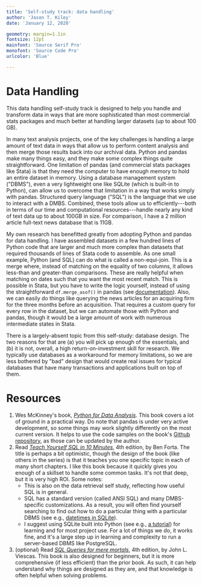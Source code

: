 ```yaml
---
title: 'Self-study track: data handling'
author: 'Jason T. Kiley'
date: 'January 12, 2020'

geometry: margin=1.1in
fontsize: 12pt
mainfont: 'Source Serif Pro'
monofont: 'Source Code Pro'
urlcolor: 'Blue'

---
```


# Data Handling

This data handling self-study track is designed to help you handle and transform data in ways that are more sophisticated than most commercial stats packages and much better at handling larger datasets (up to about 100 GB).

In many text analysis projects, one of the key challenges is handling a large amount of text data in ways that allow us to perform content analysis and then merge those results back into our archival data.
Python and pandas make many things easy, and they make some complex things quite straightforward.
One limitation of pandas (and commercial stats packages like Stata) is that they need the computer to have enough memory to hold an entire dataset in memory.
Using a database management system ("DBMS"), even a very lightweight one like SQLite (which is built-in to Python), can allow us to overcome that limitation in a way that works simply with pandas.
Structured query language ("SQL") is the language that we use to interact with a DMBS.
Combined, these tools allow us to efficiently---both in terms of our time and computational resources---handle nearly any kind of text data up to about 100GB in size.
For comparison, I have a 2 million article full-text news database that is 11GB.

My own research has benefitted greatly from adopting Python and pandas for data handling.
I have assembled datasets in a few hundred lines of Python code that are larger and much more complex than datasets that required thousands of lines of Stata code to assemble.
As one small example, Python (and SQL) can do what is called a non-equi-join.
This is a merge where, instead of matching on the equality of two columns, it allows less-than and greater-than comparisons.
These are really helpful when matching on dates such that you want the most recent match.
This is possible in Stata, but you have to write the logic yourself, instead of using the straightforward `df.merge_asof()` in pandas (see [documentation](https://pandas.pydata.org/pandas-docs/stable/reference/api/pandas.merge_asof.html)).
Also, we can easily do things like querying the news articles for an acquiring firm for the three months before an acquisition.
That requires a custom query for every row in the dataset, but we can automate those with Python and pandas, though it would be a large amount of work with numerous intermediate states in Stata.

There is a largely-absent topic from this self-study: database design.
The two reasons for that are (a) you will pick up enough of the essentials, and (b) it is not, overall, a high return-on-investment skill for research.
We typically use databases as a workaround for memory limitations, so we are less bothered by "bad" design that would create real issues for typical databases that have many transactions and applications built on top of them.


# Resources

1. Wes McKinney's book, [*Python for Data Analysis*](https://wesmckinney.com/pages/book.html). This book covers a lot of ground in a practical way. Do note that pandas is under very active development, so some things may work slightly differently on the most current version. It helps to use the code samples on the book's [Github repository](https://github.com/wesm/pydata-book), as those can be updated by the author.
1. Read [*Teach Yourself SQL in 10 Minutes*](https://forta.com/books/0672336073/), 4th edition, by Ben Forta. The title is perhaps a bit optimistic, though the design of the book (like others in the series) is that it teaches you one specific topic in each of many short chapters. I like this book because it quickly gives you enough of a skillset to handle some common tasks. It's not that deep, but it is very high ROI. Some notes:
    - This is also on the data retrieval self study, reflecting how useful SQL is in general.
    - SQL has a standard version (called ANSI SQL) and many DMBS-specific customizations. As a result, you will often find yourself searching to find out how to do a particular thing with a particular DBMS (see e.g., [datetimes in SQLite](https://stackoverflow.com/questions/12406295/how-to-query-in-sqlite-for-different-date-format)).
    - I suggest using SQLite built into Python (see e.g., [a tutorial](https://likegeeks.com/python-sqlite3-tutorial/)) for learning and for most project use. For a lot of things we do, it works fine, and it's a large step up in learning and complexity to run a server-based DBMS like PostgreSQL.
1. (optional) Read [*SQL Queries for mere mortals*](https://www.pearson.com/us/higher-education/program/Viescas-SQL-Queries-for-Mere-Mortals-A-Hands-On-Guide-to-Data-Manipulation-in-SQL-4th-Edition/PGM1937355.html), 4th edition, by John L. Viescas. This book is also designed for beginners, but it is more comprehensive (if less efficient) than the prior book. As such, it can help understand why things are designed as they are, and that knowledge is often helpful when solving problems.
